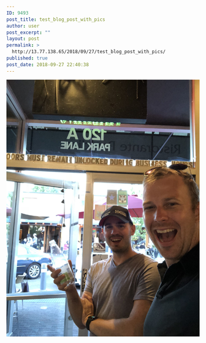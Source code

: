 ```yaml
---
ID: 9493
post_title: test_blog_post_with_pics
author: user
post_excerpt: ""
layout: post
permalink: >
  http://13.77.138.65/2018/09/27/test_blog_post_with_pics/
published: true
post_date: 2018-09-27 22:40:38
---
```



![A test image](https://github.com/sdzentner/blog_test/raw/master/pics/Summertime_sm.jpg)